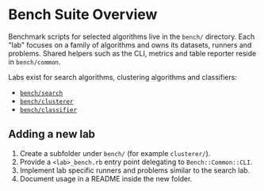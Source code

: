 # Bench Suite Overview

Benchmark scripts for selected algorithms live in the `bench/` directory. Each
"lab" focuses on a family of algorithms and owns its datasets, runners and
problems. Shared helpers such as the CLI, metrics and table reporter reside in
`bench/common`.

Labs exist for search algorithms, clustering algorithms and classifiers:
- [`bench/search`](../bench/search)
- [`bench/clusterer`](../bench/clusterer)
- [`bench/classifier`](../bench/classifier)

## Adding a new lab

1. Create a subfolder under `bench/` (for example `clusterer/`).
2. Provide a `<lab>_bench.rb` entry point delegating to `Bench::Common::CLI`.
3. Implement lab specific runners and problems similar to the search lab.
4. Document usage in a README inside the new folder.
